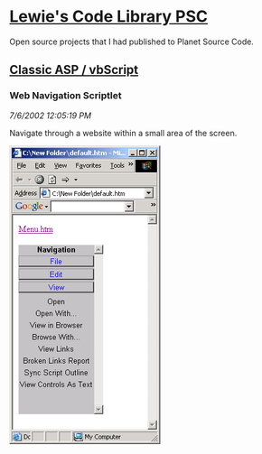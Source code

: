 # [Lewie's Code Library PSC](../../README.md)

Open source projects that I had published to Planet Source Code.

## [Classic ASP / vbScript](../README.md)

### Web Navigation Scriptlet

*7/6/2002 12:05:19 PM*

Navigate through a website within a small area of the screen.

![Screenshot of Web Navigation Scriptlet](./screenshot.gif)



